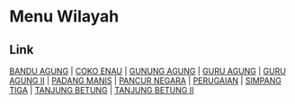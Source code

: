 # Menu Wilayah

## Link

[BANDU AGUNG](https://github.com/gigit-pemilu/pemilu-2024-17-bengkulu/tree/main/pilpres/hitung-suara/sub/17-bengkulu/sub/04-kaur/sub/03-kaur-utara/sub/2021-bandu-agung)
 | 
[COKO ENAU](https://github.com/gigit-pemilu/pemilu-2024-17-bengkulu/tree/main/pilpres/hitung-suara/sub/17-bengkulu/sub/04-kaur/sub/03-kaur-utara/sub/2028-coko-enau)
 | 
[GUNUNG AGUNG](https://github.com/gigit-pemilu/pemilu-2024-17-bengkulu/tree/main/pilpres/hitung-suara/sub/17-bengkulu/sub/04-kaur/sub/03-kaur-utara/sub/2009-gunung-agung)
 | 
[GURU AGUNG](https://github.com/gigit-pemilu/pemilu-2024-17-bengkulu/tree/main/pilpres/hitung-suara/sub/17-bengkulu/sub/04-kaur/sub/03-kaur-utara/sub/2006-guru-agung)
 | 
[GURU AGUNG II](https://github.com/gigit-pemilu/pemilu-2024-17-bengkulu/tree/main/pilpres/hitung-suara/sub/17-bengkulu/sub/04-kaur/sub/03-kaur-utara/sub/2031-guru-agung-ii)
 | 
[PADANG MANIS](https://github.com/gigit-pemilu/pemilu-2024-17-bengkulu/tree/main/pilpres/hitung-suara/sub/17-bengkulu/sub/04-kaur/sub/03-kaur-utara/sub/2003-padang-manis)
 | 
[PANCUR NEGARA](https://github.com/gigit-pemilu/pemilu-2024-17-bengkulu/tree/main/pilpres/hitung-suara/sub/17-bengkulu/sub/04-kaur/sub/03-kaur-utara/sub/2029-pancur-negara)
 | 
[PERUGAIAN](https://github.com/gigit-pemilu/pemilu-2024-17-bengkulu/tree/main/pilpres/hitung-suara/sub/17-bengkulu/sub/04-kaur/sub/03-kaur-utara/sub/2030-perugaian)
 | 
[SIMPANG TIGA](https://github.com/gigit-pemilu/pemilu-2024-17-bengkulu/tree/main/pilpres/hitung-suara/sub/17-bengkulu/sub/04-kaur/sub/03-kaur-utara/sub/1010-simpang-tiga)
 | 
[TANJUNG BETUNG](https://github.com/gigit-pemilu/pemilu-2024-17-bengkulu/tree/main/pilpres/hitung-suara/sub/17-bengkulu/sub/04-kaur/sub/03-kaur-utara/sub/2001-tanjung-betung)
 | 
[TANJUNG BETUNG II](https://github.com/gigit-pemilu/pemilu-2024-17-bengkulu/tree/main/pilpres/hitung-suara/sub/17-bengkulu/sub/04-kaur/sub/03-kaur-utara/sub/2027-tanjung-betung-ii)

